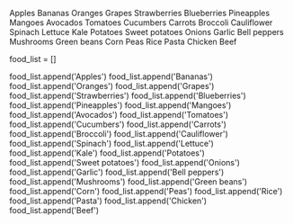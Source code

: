 Apples
Bananas
Oranges
Grapes
Strawberries
Blueberries
Pineapples
Mangoes
Avocados
Tomatoes
Cucumbers
Carrots
Broccoli
Cauliflower
Spinach
Lettuce
Kale
Potatoes
Sweet potatoes
Onions
Garlic
Bell peppers
Mushrooms
Green beans
Corn
Peas
Rice
Pasta
Chicken
Beef

food_list = []

food_list.append('Apples')
food_list.append('Bananas')
food_list.append('Oranges')
food_list.append('Grapes')
food_list.append('Strawberries')
food_list.append('Blueberries')
food_list.append('Pineapples')
food_list.append('Mangoes')
food_list.append('Avocados')
food_list.append('Tomatoes')
food_list.append('Cucumbers')
food_list.append('Carrots')
food_list.append('Broccoli')
food_list.append('Cauliflower')
food_list.append('Spinach')
food_list.append('Lettuce')
food_list.append('Kale')
food_list.append('Potatoes')
food_list.append('Sweet potatoes')
food_list.append('Onions')
food_list.append('Garlic')
food_list.append('Bell peppers')
food_list.append('Mushrooms')
food_list.append('Green beans')
food_list.append('Corn')
food_list.append('Peas')
food_list.append('Rice')
food_list.append('Pasta')
food_list.append('Chicken')
food_list.append('Beef')
